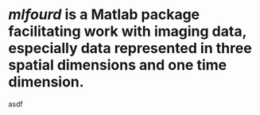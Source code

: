 
# _mlfourd_ is a Matlab package facilitating work with imaging data, especially data represented in three spatial dimensions and one time dimension.  

asdf